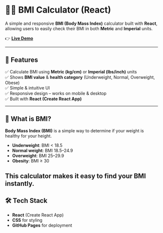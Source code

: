 # 🏋️‍♂️ BMI Calculator (React)

A simple and responsive **BMI (Body Mass Index)** calculator built with **React**, allowing users to easily check their BMI in both **Metric** and **Imperial** units.  

👉 **[Live Demo](https://PriyanshuJajal.github.io/BMI-CALC-REACT)**  

---

## 🚀 Features

✅ Calculate BMI using **Metric (kg/cm)** or **Imperial (lbs/inch)** units  
✅ Shows **BMI value** & **health category** (Underweight, Normal, Overweight, Obese)  
✅ Simple & intuitive UI  
✅ Responsive design – works on mobile & desktop  
✅ Built with **React (Create React App)**  

---

## 🧮 What is BMI?
**Body Mass Index (BMI)** is a simple way to determine if your weight is healthy for your height.  

- **Underweight**: BMI < 18.5  
- **Normal weight**: BMI 18.5–24.9  
- **Overweight**: BMI 25–29.9  
- **Obesity**: BMI ≥ 30  

This calculator makes it easy to find your BMI instantly.
---

## 🛠 Tech Stack

- **React** (Create React App)
- **CSS** for styling
- **GitHub Pages** for deployment  

